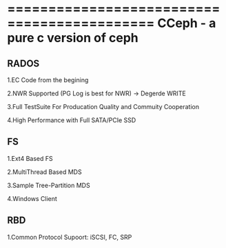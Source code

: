 ============================================
CCeph - a pure c version of ceph
============================================


RADOS
-----------

1.EC Code from the begining

2.NWR Supported (PG Log is best for NWR) -> Degerde WRITE

3.Full TestSuite For Producation Quality and Commuity Cooperation

4.High Performance with Full SATA/PCIe SSD


FS
-----------

1.Ext4 Based FS

2.MultiThread Based MDS

3.Sample Tree-Partition MDS

4.Windows Client


RBD
-----------

1.Common Protocol Supoort: iSCSI, FC, SRP

